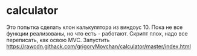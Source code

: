 # calculator
Это попытка сделать клон калькулятора из виндоус 10.
Пока не все функции реализованы, но что есть - работают.
Скрипт плох, надо все переписать, как освою MVC.
Запустить https://rawcdn.githack.com/grigoryMovchan/calculator/master/index.html
